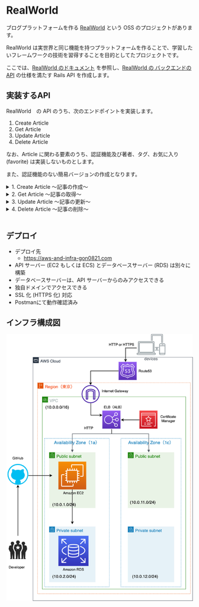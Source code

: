 # RealWorld

ブログプラットフォームを作る [RealWorld](https://github.com/gothinkster/realworld/tree/main) という OSS のプロジェクトがあります。

RealWorld は実世界と同じ機能を持つプラットフォームを作ることで、学習したいフレームワークの技術を習得することを目的としてたプロジェクトです。

ここでは、[RealWorld のドキュメント](https://realworld-docs.netlify.app/docs/intro) を参照し、[RealWorld の バックエンドの API](https://realworld-docs.netlify.app/docs/specs/backend-specs/introduction) の仕様を満たす Rails API を作成します。



## 実装するAPI

RealWorld　の API のうち、次のエンドポイントを実装します。

1. Create Article
2. Get Article
3. Update Article
4. Delete Article

なお、Article に関わる要素のうち、認証機能及び著者、タグ、お気に入り(favorite) は実装しないものとします。

また、認証機能のない簡易バージョンの作成となります。


<details>
  <summary>1. Create Article 〜記事の作成〜</summary>

記事を作成するためのエンドポイントを実装します。
- **エンドポイント**
```
POST /api/articles
```

- **リクエストボディ**
```json
{
  "article": {
    "title": "The return of Otani",
    "description": "Major League Baseball News.",
    "body": "Otani hit three consecutive home runs."
  }
}
```

- **レスポンスボディ**
```json
{
    "article": {
        "slug": "the-return-of-otani",
        "title": "The return of Otani",
        "description": "Major League Baseball News.",
        "body": "Otani hit three consecutive home runs.",
        "createdAt": "2023-06-22T11:59:38.145Z",
        "updatedAt": "2023-06-22T11:59:38.145Z"
    }
}
```
</details>


<details>
  <summary>2. Get Article 〜記事の取得〜</summary>

記事を取得するためのエンドポイントを実装します。
- **エンドポイント**
```
GET /api/articles/:slug

ex) GET /api/articles/the-return-of-otani
```

- **レスポンスボディ**
```json
{
  "article": {
    "slug": "the-return-of-otani",
        "title": "The return of Otani",
        "description": "Major League Baseball News.",
        "body": "Otani hit three consecutive home runs.",
        "createdAt": "2023-06-22T11:59:38.145Z",
        "updatedAt": "2023-06-22T11:59:38.145Z"
    }
}
```
</details>

<details>
  <summary>3. Update Article 〜記事の更新〜</summary>

記事を更新するためのエンドポイントを実装します。

- **エンドポイント**
```
PUT /api/articles/:slug

ex) PUT /api/articles/the-return-of-otani
```

- **リクエストボディ**
  - title：「Shohei」を追加
  - body：「three」→「five」へ変更
```json
{
  "article": {
    "title": "The return of Shohei Otani",
    "body": "Otani hit five consecutive home runs."
  }
}
```

- **レスポンスボディ**
```json
{
  "article": {
    "slug": "the-return-of-shohei-otani",
        "title": "The return of Shohei Otani",
        "description": "Major League Baseball News.",
        "body": "Otani hit five consecutive home runs.",
        "createdAt": "2023-06-22T11:59:38.145Z",
        "updatedAt": "2023-06-22T12:13:13.144Z"
    }
}
```
</details>


<details>
  <summary>4. Delete Article 〜記事の削除〜</summary>

記事を削除するためのエンドポイントを実装します。

- **エンドポイント**
```
DELETE /api/articles/:slug

ex) PUT /api/articles/the-return-of-shohei-otani
```
</details>

<br>

## デプロイ

- デプロイ先
  - https://aws-and-infra-gon0821.com
- API サーバー (EC2 もしくは ECS) とデータベースサーバー (RDS) は別々に構築
- データベースサーバーは、API サーバーからのみアクセスできる
- 独自ドメインでアクセスできる
- SSL 化 (HTTPS 化) 対応
- Postmanにて動作確認済み

## インフラ構成図

![RealWorldインフラ構成図](documents/RealWorld_aws_infra.png "インフラ構成図")
